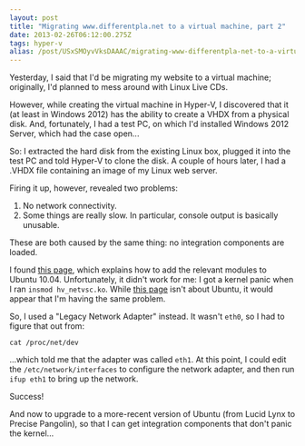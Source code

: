 ```yaml
---
layout: post
title: "Migrating www.differentpla.net to a virtual machine, part 2"
date: 2013-02-26T06:12:00.275Z
tags: hyper-v
alias: /post/USxSMOyvVksDAAAC/migrating-www-differentpla-net-to-a-virtual-machine-part-2
---
```


Yesterday, I said that I'd be migrating my website to a virtual machine;
originally, I'd planned to mess around with Linux Live CDs.

However, while creating the virtual machine in Hyper-V, I discovered that it
(at least in Windows 2012) has the ability to create a VHDX from a physical disk.
And, fortunately, I had a test PC, on which I'd installed Windows 2012 Server,
which had the case open...

So: I extracted the hard disk from the existing Linux box, plugged it into the
test PC and told Hyper-V to clone the disk. A couple of hours later, I had a
.VHDX file containing an image of my Linux web server.

Firing it up, however, revealed two problems:

1. No network connectivity.
2. Some things are really slow. In particular, console output is basically unusable.

These are both caused by the same thing: no integration components are loaded.

I found [this page](http://social.technet.microsoft.com/wiki/contents/articles/961.how-to-install-ubuntu-server-10-04-in-hyper-v.aspx),
which explains how to add the relevant modules to Ubuntu 10.04.
Unfortunately, it didn't work for me: I got a kernel panic when I ran `insmod hv_netvsc.ko`.
While [this page](http://www.vyatta.org/node/6236) isn't about Ubuntu, it would
appear that I'm having the same problem.

So, I used a "Legacy Network Adapter" instead. It wasn't `eth0`, so I had to
figure that out from:

    cat /proc/net/dev

...which told me that the adapter was called `eth1`. At this point, I could
edit the `/etc/network/interfaces` to configure the network adapter, and then
run `ifup eth1` to bring up the network.

Success!

And now to upgrade to a more-recent version of Ubuntu (from Lucid Lynx to
Precise Pangolin), so that I can get integration components that don't panic
the kernel...
